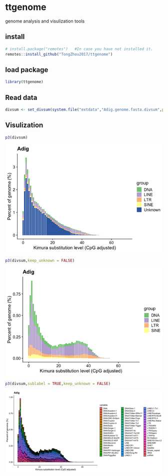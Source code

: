 # ttgenome
 genome analysis and visulization tools

## install

``` r
# install.package("remotes")   #In case you have not installed it.
remotes::install_github("TongZhou2017/ttgenome")
```

## load package

```r
library(ttgenome)
```

## Read data

``` r
divsum <- set_divsum(system.file("extdata","Adig.genome.fasta.divsum",package = "ttgenome"),"Adig",415842489)
```

## Visulization

``` r
p3(divsum)
```
![p1](docs/Rplot.png)

``` r
p3(divsum,keep_unknown = FALSE)
```
![p2](docs/Rplot01.png)

``` r
p3(divsum,sublabel = TRUE,keep_unknown = FALSE)
```
![p3](docs/plot_zoom.png)
